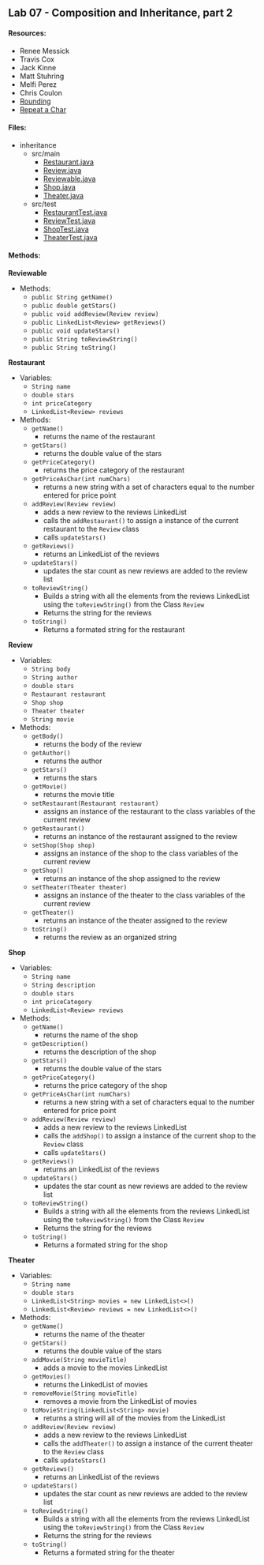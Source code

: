 ## Lab 07 - Composition and Inheritance, part 2
#### Resources:
* Renee Messick
* Travis Cox
* Jack Kinne
* Matt Stuhring
* Melfi Perez
* Chris Coulon
* [Rounding](https://stackoverflow.com/questions/8825209/rounding-decimal-points)
* [Repeat a Char](https://stackoverflow.com/questions/2255500/can-i-multiply-strings-in-java-to-repeat-sequences)

#### Files:
* inheritance
  * src/main 
    * [Restaurant.java](../inheritance/src/main/java/inheritance/Restaurant.java)
    * [Review.java](../inheritance/src/main/java/inheritance/Review.java)
    * [Reviewable.java](../inheritance/src/main/java/inheritance/Reviewable.java)
    * [Shop.java](../inheritance/src/main/java/inheritance/Shop.java)
    * [Theater.java](../inheritance/src/main/java/inheritance/Theater.java)
  * src/test
    * [RestaurantTest.java](../inheritance/src/test/java/inheritance/RestaurantTest.java)
    * [ReviewTest.java](../inheritance/src/test/java/inheritance/ReviewTest.java)
    * [ShopTest.java](../inheritance/src/test/java/inheritance/ShopTest.java)
    * [TheaterTest.java](../inheritance/src/test/java/inheritance/TheaterTest.java)

#### Methods:
**Reviewable**
* Methods:
  * `public String getName()`
  * `public double getStars()`
  * `public void addReview(Review review)`
  * `public LinkedList<Review> getReviews()`
  * `public void updateStars()`
  * `public String toReviewString()`
  * `public String toString()`

**Restaurant**
* Variables:
  * `String name`
  * `double stars`
  * `int priceCategory`
  * `LinkedList<Review> reviews`
* Methods:
  * `getName()`
    * returns the name of the restaurant
  * `getStars()`
    * returns the double value of the stars
  * `getPriceCategory()`
    * returns the price category of the restaurant
  * `getPriceAsChar(int numChars)`
    * returns a new string with a set of characters equal to the number entered for price point
  * `addReview(Review review)`
    * adds a new review to the reviews LinkedList
    * calls the `addRestaurant()` to assign a instance of the current restaurant to the `Review` class
    * calls `updateStars()`
  * `getReviews()`
    * returns an LinkedList<Review> of the reviews
  * `updateStars()`
    * updates the star count as new reviews are added to the review list
  * `toReviewString()`
    * Builds a string with all the elements from the reviews LinkedList using the `toReviewString()` from the Class `Review`
    * Returns the string for the reviews
  * `toString()`
    * Returns a formated string for the restaurant

**Review**
* Variables:
  * `String body`
  * `String author`
  * `double stars`
  * `Restaurant restaurant`
  * `Shop shop`
  * `Theater theater`
  * `String movie`
* Methods:
  * `getBody()`
    * returns the body of the review
  * `getAuthor()`
    * returns the author
  * `getStars()`
    * returns the stars
  * `getMovie()`
    * returns the movie title
  * `setRestaurant(Restaurant restaurant)`
    * assigns an instance of the restaurant to the class variables of the current review
  * `getRestaurant()`
    * returns an instance of the restaurant assigned to the review
  * `setShop(Shop shop)`
    * assigns an instance of the shop to the class variables of the current review
  * `getShop()`
    * returns an instance of the shop assigned to the review
  * `setTheater(Theater theater)`
    * assigns an instance of the theater to the class variables of the current review
  * `getTheater()`
    * returns an instance of the theater assigned to the review
  * `toString()`
    * returns the review as an organized string

**Shop**
* Variables:
  * `String name`
  * `String description`
  * `double stars`
  * `int priceCategory`
  * `LinkedList<Review> reviews`
* Methods:
  * `getName()`
    * returns the name of the shop
  * `getDescription()`
    * returns the description of the shop
  * `getStars()`
    * returns the double value of the stars
  * `getPriceCategory()`
    * returns the price category of the shop
  * `getPriceAsChar(int numChars)`
    * returns a new string with a set of characters equal to the number entered for price point
  * `addReview(Review review)`
    * adds a new review to the reviews LinkedList
    * calls the `addShop()` to assign a instance of the current shop to the `Review` class
    * calls `updateStars()`
  * `getReviews()`
    * returns an LinkedList<Review> of the reviews
  * `updateStars()`
    * updates the star count as new reviews are added to the review list
  * `toReviewString()`
    * Builds a string with all the elements from the reviews LinkedList using the `toReviewString()` from the Class `Review`
    * Returns the string for the reviews
  * `toString()`
    * Returns a formated string for the shop

**Theater**
* Variables:
  * `String name`
  * `double stars`
  * `LinkedList<String> movies = new LinkedList<>()`
  * `LinkedList<Review> reviews = new LinkedList<>()`
* Methods:
  * `getName()`
    * returns the name of the theater
  * `getStars()`
    * returns the double value of the stars
  * `addMovie(String movieTitle)`
    * adds a movie to the movies LinkedList
  * `getMovies()`
    * returns the LinkedList of movies
  * `removeMovie(String movieTitle)`
    * removes a movie from the LinkedList of movies
  * `toMovieString(LinkedList<String> movie)`
    * returns a string will all of the movies from the LinkedList
  * `addReview(Review review)`
    * adds a new review to the reviews LinkedList
    * calls the `addTheater()` to assign a instance of the current theater to the `Review` class
    * calls `updateStars()`
  * `getReviews()`
    * returns an LinkedList<Review> of the reviews
  * `updateStars()`
    * updates the star count as new reviews are added to the review list
  * `toReviewString()`
    * Builds a string with all the elements from the reviews LinkedList using the `toReviewString()` from the Class `Review`
    * Returns the string for the reviews
  * `toString()`
    * Returns a formated string for the theater
